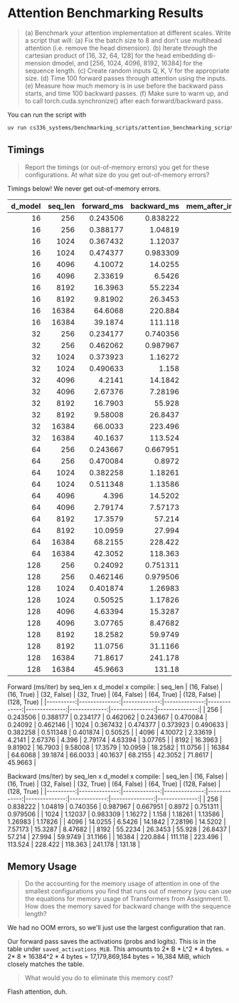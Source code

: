 # Attention Benchmarking Results

> (a) Benchmark your attention implementation at different scales. Write a script that will:
> (a) Fix the batch size to 8 and don’t use multihead attention (i.e. remove the head dimension).
> (b) Iterate through the cartesian product of [16, 32, 64, 128] for the head embedding di-
> mension dmodel, and [256, 1024, 4096, 8192, 16384] for the sequence length.
> (c) Create random inputs Q, K, V for the appropriate size.
> (d) Time 100 forward passes through attention using the inputs.
> (e) Measure how much memory is in use before the backward pass starts, and time 100 backward
> passes.
> (f) Make sure to warm up, and to call torch.cuda.synchronize() after each forward/backward
> pass.

You can run the script with 
```bash
uv run cs336_systems/benchmarking_scripts/attention_benchmarking_script.py
```

## Timings
> Report the timings (or out-of-memory errors) you get for these configurations. 
> At what size do you get out-of-memory errors?

Timings below! We never get out-of-memory errors.

|   d_model |   seq_len |   forward_ms |   backward_ms |   mem_after_inputs_MiB |   mem_before_backward_MiB |   saved_activations_MiB |   forward_peak_MiB |   backward_peak_MiB | status   | compile   |
|----------:|----------:|-------------:|--------------:|-----------------------:|--------------------------:|------------------------:|-------------------:|--------------------:|:---------|:----------|
|        16 |       256 |     0.243506 |      0.838222 |                16.7505 |                   20.7739 |                 4.02344 |            24.7739 |             33.0483 | ok       | False     |
|        16 |       256 |     0.388177 |      1.04819  |                16.7505 |                   20.7817 |                 4.03125 |            20.9072 |             29.064  | ok       | True      |
|        16 |      1024 |     0.367432 |      1.12037  |                18.2505 |                   82.3442 |                64.0938  |           146.344  |            275.439  | ok       | False     |
|        16 |      1024 |     0.474377 |      0.983309 |                18.2505 |                   82.3755 |                64.125   |            82.877  |            211.501  | ok       | True      |
|        16 |      4096 |     4.10072  |     14.0255   |                24.2505 |                 1048.63   |              1024.38    |          2072.63   |           4125      | ok       | False     |
|        16 |      4096 |     2.33619  |      6.5426   |                24.2505 |                 1048.75   |              1024.5     |          1050.75   |           3101.25   | ok       | True      |
|        16 |      8192 |    16.3963   |     55.2234   |                32.2505 |                 4129      |              4096.75    |          8225      |          16425.8    | ok       | False     |
|        16 |      8192 |     9.81902  |     26.3453   |                32.2505 |                 4129.25   |              4097       |          4133.25   |          12330.3    | ok       | True      |
|        16 |     16384 |    64.6068   |    220.884    |                48.2505 |                16433.8    |             16385.5     |         32817.8    |          65603.3    | ok       | False     |
|        16 |     16384 |    39.1874   |    111.118    |                48.2505 |                16434.3    |             16386       |         16442.3    |          49220.3    | ok       | True      |
|        32 |       256 |     0.234177 |      0.740356 |                17.2505 |                   21.2739 |                 4.02344 |            25.2739 |             33.7983 | ok       | False     |
|        32 |       256 |     0.462062 |      0.987967 |                17.2505 |                   21.2817 |                 4.03125 |            21.5322 |             29.814  | ok       | True      |
|        32 |      1024 |     0.373923 |      1.16272  |                20.2505 |                   84.3442 |                64.0938  |           148.344  |            278.439  | ok       | False     |
|        32 |      1024 |     0.490633 |      1.158    |                20.2505 |                   84.3755 |                64.125   |            85.377  |            214.501  | ok       | True      |
|        32 |      4096 |     4.2141   |     14.1842   |                32.2505 |                 1056.63   |              1024.38    |          2080.63   |           4137      | ok       | False     |
|        32 |      4096 |     2.67376  |      7.28196  |                32.2505 |                 1056.75   |              1024.5     |          1060.75   |           3113.25   | ok       | True      |
|        32 |      8192 |    16.7903   |     55.928    |                48.2505 |                 4145      |              4096.75    |          8241      |          16449.8    | ok       | False     |
|        32 |      8192 |     9.58008  |     26.8437   |                48.2505 |                 4145.25   |              4097       |          4153.25   |          12354.3    | ok       | True      |
|        32 |     16384 |    66.0033   |    223.496    |                80.2505 |                16465.8    |             16385.5     |         32849.8    |          65651.3    | ok       | False     |
|        32 |     16384 |    40.1637   |    113.524    |                80.2505 |                16466.3    |             16386       |         16482.3    |          49268.3    | ok       | True      |
|        64 |       256 |     0.243667 |      0.667951 |                18.2505 |                   22.2739 |                 4.02344 |            26.2739 |             35.2983 | ok       | False     |
|        64 |       256 |     0.470084 |      0.8972   |                18.2505 |                   22.2817 |                 4.03125 |            22.7832 |             31.314  | ok       | True      |
|        64 |      1024 |     0.382258 |      1.18261  |                24.2505 |                   88.3442 |                64.0938  |           152.344  |            284.439  | ok       | False     |
|        64 |      1024 |     0.511348 |      1.13586  |                24.2505 |                   88.3755 |                64.125   |            90.377  |            220.501  | ok       | True      |
|        64 |      4096 |     4.396    |     14.5202   |                48.2505 |                 1072.63   |              1024.38    |          2096.63   |           4161      | ok       | False     |
|        64 |      4096 |     2.79174  |      7.57173  |                48.2505 |                 1072.75   |              1024.5     |          1080.75   |           3137.25   | ok       | True      |
|        64 |      8192 |    17.3579   |     57.214    |                80.2505 |                 4177      |              4096.75    |          8273      |          16497.8    | ok       | False     |
|        64 |      8192 |    10.0959   |     27.994    |                80.2505 |                 4177.25   |              4097       |          4193.25   |          12402.3    | ok       | True      |
|        64 |     16384 |    68.2155   |    228.422    |               144.25   |                16529.8    |             16385.5     |         32913.8    |          65747.3    | ok       | False     |
|        64 |     16384 |    42.3052   |    118.363    |               144.25   |                16530.3    |             16386       |         16562.3    |          49364.3    | ok       | True      |
|       128 |       256 |     0.24092  |      0.751311 |                20.2505 |                   24.2739 |                 4.02344 |            28.2739 |             38.2983 | ok       | False     |
|       128 |       256 |     0.462146 |      0.979506 |                20.2505 |                   24.2817 |                 4.03125 |            25.2832 |             34.314  | ok       | True      |
|       128 |      1024 |     0.401874 |      1.26983  |                32.2505 |                   96.3442 |                64.0938  |           160.344  |            296.439  | ok       | False     |
|       128 |      1024 |     0.50525  |      1.17826  |                32.2505 |                   96.3755 |                64.125   |           100.377  |            232.501  | ok       | True      |
|       128 |      4096 |     4.63394  |     15.3287   |                80.2505 |                 1104.63   |              1024.38    |          2128.63   |           4209      | ok       | False     |
|       128 |      4096 |     3.07765  |      8.47682  |                80.2505 |                 1104.75   |              1024.5     |          1120.75   |           3185.25   | ok       | True      |
|       128 |      8192 |    18.2582   |     59.9749   |               144.25   |                 4241      |              4096.75    |          8337      |          16593.8    | ok       | False     |
|       128 |      8192 |    11.0756   |     31.1166   |               144.25   |                 4241.25   |              4097       |          4273.25   |          12498.3    | ok       | True      |
|       128 |     16384 |    71.8617   |    241.178    |               272.25   |                16657.8    |             16385.5     |         33041.8    |          65939.3    | ok       | False     |
|       128 |     16384 |    45.9663   |    131.18     |               272.25   |                16658.3    |             16386       |         16722.3    |          49556.3    | ok       | True      |

Forward (ms/iter) by seq_len x d_model x compile:
 |   seq_len |   (16, False) |   (16, True) |   (32, False) |   (32, True) |   (64, False) |   (64, True) |   (128, False) |   (128, True) |
|----------:|--------------:|-------------:|--------------:|-------------:|--------------:|-------------:|---------------:|--------------:|
|       256 |      0.243506 |     0.388177 |      0.234177 |     0.462062 |      0.243667 |     0.470084 |       0.24092  |      0.462146 |
|      1024 |      0.367432 |     0.474377 |      0.373923 |     0.490633 |      0.382258 |     0.511348 |       0.401874 |      0.50525  |
|      4096 |      4.10072  |     2.33619  |      4.2141   |     2.67376  |      4.396    |     2.79174  |       4.63394  |      3.07765  |
|      8192 |     16.3963   |     9.81902  |     16.7903   |     9.58008  |     17.3579   |    10.0959   |      18.2582   |     11.0756   |
|     16384 |     64.6068   |    39.1874   |     66.0033   |    40.1637   |     68.2155   |    42.3052   |      71.8617   |     45.9663   |

Backward (ms/iter) by seq_len x d_model x compile:
 |   seq_len |   (16, False) |   (16, True) |   (32, False) |   (32, True) |   (64, False) |   (64, True) |   (128, False) |   (128, True) |
|----------:|--------------:|-------------:|--------------:|-------------:|--------------:|-------------:|---------------:|--------------:|
|       256 |      0.838222 |     1.04819  |      0.740356 |     0.987967 |      0.667951 |      0.8972  |       0.751311 |      0.979506 |
|      1024 |      1.12037  |     0.983309 |      1.16272  |     1.158    |      1.18261  |      1.13586 |       1.26983  |      1.17826  |
|      4096 |     14.0255   |     6.5426   |     14.1842   |     7.28196  |     14.5202   |      7.57173 |      15.3287   |      8.47682  |
|      8192 |     55.2234   |    26.3453   |     55.928    |    26.8437   |     57.214    |     27.994   |      59.9749   |     31.1166   |
|     16384 |    220.884    |   111.118    |    223.496    |   113.524    |    228.422    |    118.363   |     241.178    |    131.18     |

## Memory Usage

> Do the accounting for the memory usage of attention in one of the
> smallest configurations you find that runs out of memory (you can use the equations for memory
> usage of Transformers from Assignment 1). How does the memory saved for backward change
> with the sequence length? 

We had no OOM errors, so we'll just use the largest configuration that ran.

Our forward pass saves the activations (probs and logits). This is in the table under `saved_activations_MiB`. This amounts to 2* B * L^2 * 4 bytes. = 2* 8 * 16384^2 * 4 bytes = 17,179,869,184 bytes = 16,384 MiB, which closely matches the table. 

> What would you do to eliminate this memory cost?

Flash attention, duh.

